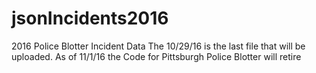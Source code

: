 # jsonIncidents2016
2016 Police Blotter Incident Data
The 10/29/16 is the last file that will be uploaded.
As of 11/1/16 the Code for Pittsburgh Police Blotter will retire
